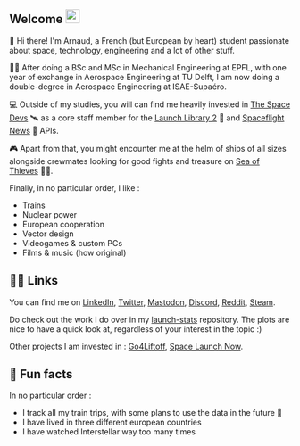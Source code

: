 <!-- ## Hi there 👋 -->

## Welcome <img src="https://raw.githubusercontent.com/MartinHeinz/MartinHeinz/master/wave.gif" width="25">

👋 Hi there! I'm Arnaud, a French (but European by heart) student passionate about space, technology, engineering and a lot of other stuff.

👨‍🎓 After doing a BSc and MSc in Mechanical Engineering at EPFL, with one year of exchange in Aerospace Engineering at TU Delft, I am now doing a double-degree in Aerospace Engineering at ISAE-Supaéro.

💻 Outside of my studies, you will can find me heavily invested in [The Space Devs](https://thespacedevs.com) 🛰️ as a core staff member for the [Launch Library 2](https://thespacedevs.com/llapi) 🚀 and [Spaceflight News](https://thespacedevs.com/snapi) 📰 APIs.

🎮 Apart from that, you might encounter me at the helm of ships of all sizes alongside crewmates looking for good fights and treasure on [Sea of Thieves](https://www.seaofthieves.com/) 🏴‍☠️.

Finally, in no particular order, I like :
- Trains
- Nuclear power
- European cooperation
- Vector design
- Videogames & custom PCs
- Films & music (how original)


## 👩‍💻 Links

You can find me on [LinkedIn](https://www.linkedin.com/in/arnaud-muller-50b798138/), [Twitter](https://twitter.com/Nosudrum), <a rel="me" href="https://spacey.space/@nosu">Mastodon</a>, [Discord](https://discord.com/users/185822873913393153), [Reddit](https://www.reddit.com/user/Nosudrum), [Steam](https://steamcommunity.com/id/Nosudrum/).

Do check out the work I do over in my [launch-stats](https://github.com/nosudrum/launch-stats) repository. The plots are nice to have a quick look at, regardless of your interest in the topic :) 

Other projects I am invested in : [Go4Liftoff](https://go4liftoff.com), [Space Launch Now](https://spacelaunchnow.me).

## 🍿 Fun facts

In no particular order :
- I track all my train trips, with some plans to use the data in the future 👀
- I have lived in three different european countries
- I have watched Interstellar way too many times

<!--

**Here are some ideas to get you started:**

🙋‍♀️ A short introduction - what is your organization all about?
🌈 Contribution guidelines - how can the community get involved?
👩‍💻 Useful resources - where can the community find your docs? Is there anything else the community should know?
🍿 Fun facts - what does your team eat for breakfast?
🧙 Remember, you can do mighty things with the power of [Markdown](https://docs.github.com/github/writing-on-github/getting-started-with-writing-and-formatting-on-github/basic-writing-and-formatting-syntax)
-->
